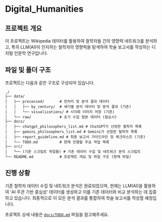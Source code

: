 # Digital_Humanities

## 프로젝트 개요

이 프로젝트는 Wikipedia 데이터를 활용하여 철학자들 간의 영향력 네트워크를 분석하고, 특히 LLM(AI)이 인지하는 철학자의 영향력을 탐색하여 학술 보고서를 작성하는 디지털 인문학 연구입니다.

## 파일 및 폴더 구조

프로젝트는 다음과 같은 구조로 구성되어 있습니다.

```
./
├── data/
│   ├── processed/       # 전처리 및 분석 결과 데이터
│   │   ├── by_century/  # 세기별 분리 데이터 및 분석 결과 (기존)
│   │   └── visualizations/ # 시각화 이미지 저장 (기존)
│   └── raw/             # 초기 수집 원본 데이터 (필요시)
├── docs/
│   ├── chatgpt_philosophers_list.md # ChatGPT가 선정한 철학자 목록
│   ├── gemini_philosophers_list.md # Gemini가 선정한 철학자 목록
│   ├── report_guideline.md # 최종 보고서 가이드라인 및 체크리스트 (기존)
│   └── TODO.md          # 현재 진행할 주요 작업 목록
├── src/
│   └── (기존 스크립트 파일들) # 기존 데이터 수집 및 네트워크 분석 스크립트
└── README.md            # 프로젝트 개요 및 파일 구조 (현재 파일)
```

## 진행 상황

기존 철학자 데이터 수집 및 네트워크 분석은 완료되었으며, 현재는 LLM(AI)을 활용하여 'AI 주관 기반 중심성' 데이터를 생성하고 이를 기존 데이터와 비교 분석하는 데 집중하고 있습니다. 최종적으로 이 모든 분석 결과를 통합하여 학술 보고서를 작성할 예정입니다.

프로젝트 상세 내용은 [`docs/TODO.md`](docs/TODO.md) 파일을 참고해주세요.
